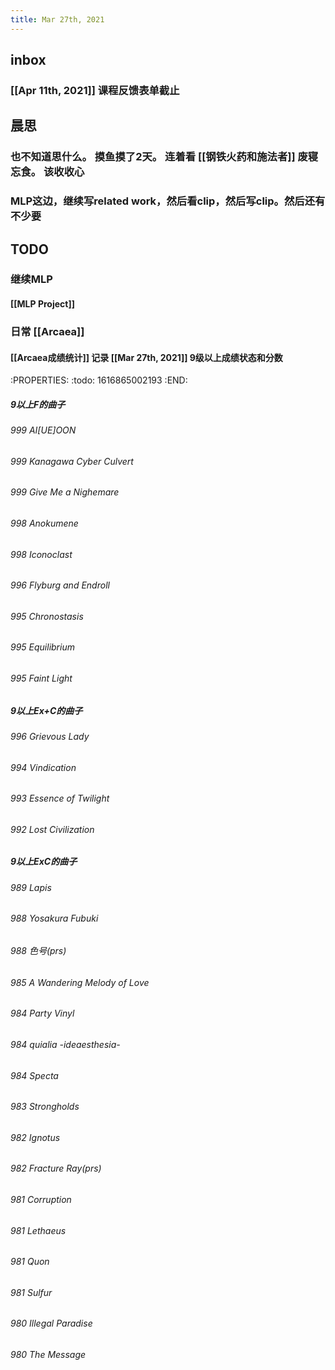 ```yaml
---
title: Mar 27th, 2021
---
```


## inbox
### [[Apr 11th, 2021]] 课程反馈表单截止
## 晨思
### 也不知道思什么。 摸鱼摸了2天。 连着看 [[钢铁火药和施法者]] 废寝忘食。 该收收心
### MLP这边，继续写related work，然后看clip，然后写clip。然后还有不少要
## TODO
### 继续MLP
#### [[MLP Project]]
### 日常 [[Arcaea]]
#### [[Arcaea成绩统计]] 记录 [[Mar 27th, 2021]] 9级以上成绩状态和分数
:PROPERTIES:
:todo: 1616865002193
:END:
##### 9以上F的曲子
###### 999 AI[UE]OON
###### 999 Kanagawa Cyber Culvert
###### 999 Give Me a Nighemare
###### 998 Anokumene
###### 998 Iconoclast
###### 996 Flyburg and Endroll
###### 995 Chronostasis
###### 995 Equilibrium
###### 995 Faint Light
##### 9以上Ex+C的曲子
###### 996 Grievous Lady
###### 994 Vindication
###### 993 Essence of Twilight
###### 992 Lost Civilization
##### 9以上ExC的曲子
###### 989 Lapis
###### 988 Yosakura Fubuki
###### 988 色号(prs)
###### 985 A Wandering Melody of Love
###### 984 Party Vinyl
###### 984 quialia -ideaesthesia-
###### 984 Specta
###### 983 Strongholds
###### 982 Ignotus
###### 982 Fracture Ray(prs)
###### 981 Corruption
###### 981 Lethaeus
###### 981 Quon
###### 981 Sulfur
###### 980 Illegal Paradise
###### 980 The Message
###
